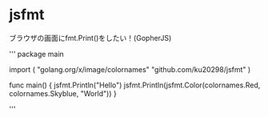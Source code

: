 # jsfmt
ブラウザの画面にfmt.Print()をしたい！(GopherJS)

'''
package main

import (
	"golang.org/x/image/colornames"
	"github.com/ku20298/jsfmt"
)

func main() {
	jsfmt.Println("Hello")
	jsfmt.Println(jsfmt.Color(colornames.Red, colornames.Skyblue, "World"))
}

'''
